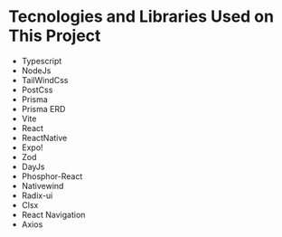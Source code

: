 # Tecnologies and Libraries Used on This Project
- Typescript
- NodeJs
- TailWindCss
- PostCss
- Prisma
- Prisma ERD
- Vite
- React
- ReactNative
- Expo!
- Zod
- DayJs
- Phosphor-React
- Nativewind
- Radix-ui
- Clsx
- React Navigation
- Axios